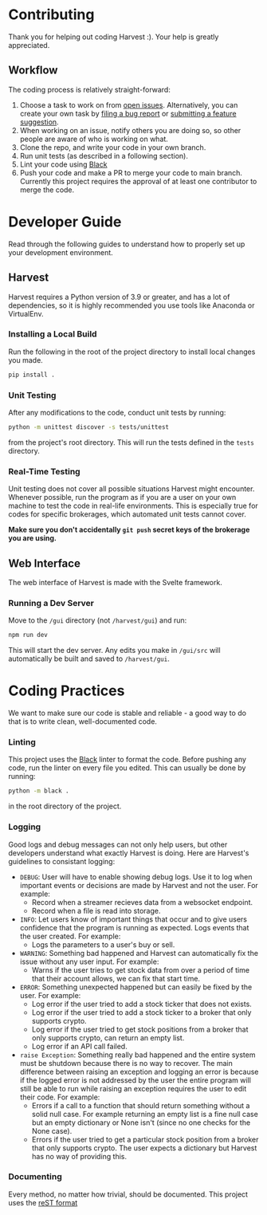 # Contributing
Thank you for helping out coding Harvest :). Your help is greatly appreciated.

## Workflow
The coding process is relatively straight-forward:
1. Choose a task to work on from [open issues](https://github.com/tfukaza/harvest/issues). Alternatively, you can create your own task by [filing a bug report](https://github.com/tfukaza/harvest/issues/new?assignees=&labels=bug&template=bug_report.md&title=%5B%F0%9F%AA%B0BUG%5D) or [submitting a feature suggestion](https://github.com/tfukaza/harvest/issues/new?assignees=&labels=enhancement%2C+question&template=feature-request.md&title=%5B%F0%9F%92%A1Feature+Request%5D).
2. When working on an issue, notify others you are doing so, so other people are aware of who is working on what.
3. Clone the repo, and write your code in your own branch.
4. Run unit tests (as described in a following section).
5. Lint your code using [Black](https://github.com/psf/black)
6. Push your code and make a PR to merge your code to main branch. Currently this project requires the approval of at least one contributor to merge the code.

# Developer Guide
Read through the following guides to understand how to properly set up your development environment.

## Harvest
Harvest requires a Python version of 3.9 or greater, and has a lot of dependencies, so it is highly recommended you use tools like Anaconda or VirtualEnv.

### Installing a Local Build
Run the following in the root of the project directory to install local changes you made.
```bash
pip install .
```
### Unit Testing
After any modifications to the code, conduct unit tests by running:
```bash
python -m unittest discover -s tests/unittest
```
from the project's root directory. This will run the tests defined in the `tests` directory.

### Real-Time Testing
Unit testing does not cover all possible situations Harvest might encounter. Whenever possible, run the program as if you are a user on your own machine to test the code in real-life environments. This is especially true for codes for specific brokerages, which automated unit tests cannot cover.

**Make sure you don't accidentally `git push` secret keys of the brokerage you are using.**

## Web Interface
The web interface of Harvest is made with the Svelte framework.

### Running a Dev Server
Move to the `/gui` directory (not `/harvest/gui`) and run:
```bash
npm run dev
```
This will start the dev server. Any edits you make in `/gui/src` will automatically be built and saved to `/harvest/gui`.

# Coding Practices
We want to make sure our code is stable and reliable - a good way to do that is to write clean, well-documented code.

### Linting
This project uses the [Black](https://github.com/psf/black) linter to format the code. Before pushing any code, run the linter on every file you edited. This can usually be done by running:
```bash
python -m black .
```
in the root directory of the project.

### Logging
Good logs and debug messages can not only help users, but other developers understand what exactly Harvest is doing. Here are Harvest's guidelines to consistant logging:
* `DEBUG`: User will have to enable showing debug logs. Use it to log when important events or decisions are made by Harvest and not the user. For example:
    * Record when a streamer recieves data from a websocket endpoint.
    * Record when a file is read into storage.
* `INFO`: Let users know of important things that occur and to give users confidence that the program is running as expected. Logs events that the user created. For example:
    * Logs the parameters to a user's buy or sell.
* `WARNING`: Something bad happened and Harvest can automatically fix the issue without any user input. For example:
    * Warns if the user tries to get stock data from over a period of time that their account allows, we can fix that start time.
* `ERROR`: Something unexpected happened but can easily be fixed by the user. For example:
    * Log error if the user tried to add a stock ticker that does not exists.
    * Log error if the user tried to add a stock ticker to a broker that only supports crypto.
    * Log error if the user tried to get stock positions from a broker that only supports crypto, can return an empty list.
    * Log error if an API call failed.
* `raise Exception`: Something really bad happened and the entire system must be shutdown because there is no way to recover. The main difference between raising an exception and logging an error is because if the logged error is not addressed by the user the entire program will still be able to run while raising an exception requires the user to edit their code. For example:
    * Errors if a call to a function that should return something without a solid null case. For example returning an empty list is a fine null case but an empty dictionary or None isn't (since no one checks for the None case).
    * Errors if the user tried to get a particular stock position from a broker that only supports crypto. The user expects a dictionary but Harvest has no way of providing this.

### Documenting
Every method, no matter how trivial, should be documented. This project uses the [reST format](https://stackabuse.com/python-docstrings/)
